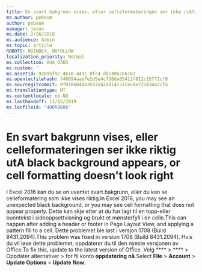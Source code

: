 ```yaml
---
title: En svart bakgrunn vises, eller celleformateringen ser ikke riktig ut
ms.author: pebaum
author: pebaum
manager: jecon
ms.date: 2/26/2018
ms.audience: Admin
ms.topic: article
ROBOTS: NOINDEX, NOFOLLOW
localization_priority: Normal
ms.collection: Adm_O365
ms.custom: ''
ms.assetid: 92095f9c-4610-443c-8fc4-ddc49b2e6162
ms.openlocfilehash: f48094aae7e2d9e4c738da05412f812c15771cf9
ms.sourcegitcommit: 0f0186044a3597e42ad14c32ca58e7224344dcfa
ms.translationtype: MT
ms.contentlocale: nb-NO
ms.lasthandoff: 12/15/2019
ms.locfileid: "40050606"
---
```

# <a name="a-black-background-appears-or-cell-formatting-doesnt-look-right"></a><span data-ttu-id="4f4a8-102">En svart bakgrunn vises, eller celleformateringen ser ikke riktig ut</span><span class="sxs-lookup"><span data-stu-id="4f4a8-102">A black background appears, or cell formatting doesn't look right</span></span>

<span data-ttu-id="4f4a8-103">I Excel 2016 kan du se en uventet svart bakgrunn, eller du kan se celleformatering som ikke vises riktig.</span><span class="sxs-lookup"><span data-stu-id="4f4a8-103">In Excel 2016, you may see an unexpected black background, or you may see cell formatting that does not appear properly.</span></span> <span data-ttu-id="4f4a8-104">Dette kan skje etter at du har lagt til en topp-eller bunntekst i sideoppsettvisning og brukt et mønsterfyll i en celle.</span><span class="sxs-lookup"><span data-stu-id="4f4a8-104">This can happen after adding a header or footer in Page Layout View, and applying a pattern fill to a cell.</span></span> <span data-ttu-id="4f4a8-105">Dette problemet ble løst i versjon 1708 (Build 8431,2094).</span><span class="sxs-lookup"><span data-stu-id="4f4a8-105">This problem was fixed in version 1708 (Build 8431.2094).</span></span> <span data-ttu-id="4f4a8-106">Hvis du vil løse dette problemet, oppdaterer du til den nyeste versjonen av Office.</span><span class="sxs-lookup"><span data-stu-id="4f4a8-106">To fix this, update to the latest version of Office.</span></span> <span data-ttu-id="4f4a8-107">Velg \*\*\*\* \> \*\*\*\* \> Oppdater alternativer \> for fil konto **oppdatering** **nå**.</span><span class="sxs-lookup"><span data-stu-id="4f4a8-107">Select **File** \> **Account** \> **Update Options** \> **Update Now**.</span></span>
  

